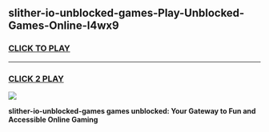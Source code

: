 
## slither-io-unblocked-games-Play-Unblocked-Games-Online-l4wx9
<h3>
<a href="https://premium76.site?title=slither-io-unblocked-games&ref=25A">CLICK TO PLAY</a></h3>
<hr>

<h3>
<a href="https://premium76.site?title=slither-io-unblocked-games&ref=25A">CLICK 2 PLAY</a>
  
</h3>

<a href="https://premium76.site?title=slither-io-unblocked-games&ref=25A"><img src="https://clearcache.store/games.png"></a>


**slither-io-unblocked-games games unblocked: Your Gateway to Fun and Accessible Online Gaming**
